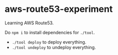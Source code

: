 # aws-route53-experiment

Learning AWS Route53.

Do `npm i` to install dependencies for `./tool`.

* `./tool deploy` to deploy everything.
* `./tool undeploy` to undeploy everything.
